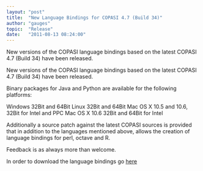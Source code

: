 ```yaml
---
layout: "post"
title:  "New Language Bindings for COPASI 4.7 (Build 34)"
author: "gauges"
topic:  "Release"
date:   "2011-08-13 08:24:00"
---
```


New versions of the COPASI language bindings based on the latest COPASI
4.7 (Build 34) have been released.

New versions of the COPASI language bindings based on the latest COPASI
4.7 (Build 34) have been released.

Binary packages for Java and Python are available for the following
platforms:

Windows 32Bit and 64Bit
Linux 32Bit and 64Bit
Mac OS X 10.5 and 10.6, 32Bit for Intel and PPC
Mac OS X 10.6 32Bit and 64Bit for Intel

Additionally a source patch against the latest COPASI sources is
provided that in addition to the languages mentioned above, allows the
creation of language bindings for perl, octave and R.

Feedback is as always more than welcome.

In order to download the language bindings go [here](http://www.copasi.org/tiki-index.php?page_ref_id=108)

